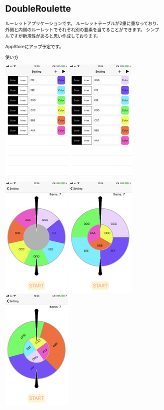 # DoubleRoulette

ルーレットアプリケーションです。
ルーレットテーブルが2重に重なっており、外側と内側のルーレットでそれぞれ別の要素を当てることができます。
シンプルですが新規性があると思い作成しております。

AppStoreにアップ予定です。

使い方

<img src="Pictures/DoubleRoulette紹介画像1.jpg" width="200px" /> <img src="Pictures/DoubleRoulette紹介画像2.jpg" width="200px" />

<img src="Pictures/DoubleRoulette紹介画像3.jpg" width="200px" /> <img src="Pictures/DoubleRoulette紹介画像4.jpg" width="200px" /> <img src="Pictures/DoubleRoulette紹介画像5.jpg" width="200px" />
